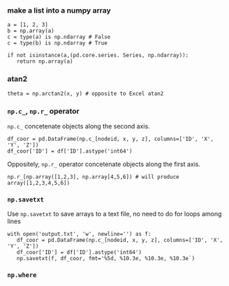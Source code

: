 ### make a list into a numpy array

```
a = [1, 2, 3]
b = np.array(a)
c = type(a) is np.ndarray # False
c = type(b) is np.ndarray # True

if not isinstance(a,(pd.core.series. Series, np.ndarray)):
   return np.array(a)
```

### atan2
```
theta = np.arctan2(x, y) # opposite to Excel atan2
```

### `np.c_`, `np.r_` operator
`np.c_` concetenate objects along the second axis. 
```
df_coor = pd.DataFrame(np.c_[nodeid, x, y, z], columns=['ID', 'X', 'Y', 'Z'])
df_coor['ID'] = df['ID'].astype('int64')
```

Oppositely, `np.r_` operator concetenate objects along the first axis. 
```
np.r_[np.array([1,2,3], np.array[4,5,6]) # will produce array([1,2,3,4,5,6])
```

### `np.savetxt`
Use `np.savetxt` to save arrays to a text file, no need to do for loops among lines
```
with open('output.txt', 'w', newline='') as f:
   df_coor = pd.DataFrame(np.c_[nodeid, x, y, z], columns=['ID', 'X', 'Y', 'Z'])
   df_coor['ID'] = df['ID'].astype('int64')
   np.savetxt(f, df_coor, fmt='%5d, %10.3e, %10.3e, %10.3e`)
```

### `np.where`
